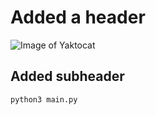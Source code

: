 # Added a header

![Image of Yaktocat](https://octodex.github.com/images/yaktocat.png)

## Added subheader

```python
python3 main.py
```
